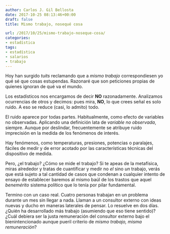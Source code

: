 ```yaml
---
author: Carlos J. Gil Bellosta
date: 2017-10-25 08:13:46+00:00
draft: false
title: Mismo trabajo, nosequé cosa

url: /2017/10/25/mismo-trabajo-noseque-cosa/
categories:
- estadística
tags:
- estadística
- salarios
- trabajo
---
```


Hoy han surgido _tuits_ reclamando que a _mismo trabajo_ correspondiesen yo qué sé que cosas estupendas. Razonaré que son peticiones propias de quienes ignoran de qué va el mundo.

Los estadísticos nos encargamos de decir **NO** razonadamente. Analizamos ocurrencias de otros y decimos: pues mira, **NO**, lo que crees señal es solo ruido. A eso se reduce (casi, lo admito) todo.

El ruido aparece por todas partes. Habitualmente, como efecto de variables no observadas. Aplicando una definición lata de _variable no observada_, siempre. Aunque por deslindar, frecuentemente se atribuye ruido imprecisión en la medida de los fenómenos de interés.

Hay fenómenos, como temperaturas, presiones, potencias o paralajes, fáciles de medir y de error acotado por las características técnicas del dispositivo de medida.

Pero, ¿el trabajo? ¿Cómo se mide el trabajo? Si te apeas de la metafísica, miras alrededor y tratas de cuantificar y medir no _el_ sino _un_ trabajo, verás que está sujeto a tal cantidad de casos que condenan a cualquier intento de ensayo de establecer baremos al mismo baúl de los trastos que aquel _benemérito_ sistema político que lo tenía por pilar fundamental.

Termino con un caso real. Cuatro personas trabajan en un problema durante un mes sin llegar a nada. Llaman a un consultor externo con ideas nuevas y ducho en maneras laterales de pensar. Lo resuelve en dos días. ¿Quién ha desarrollado más trabajo (asumiendo que eso tiene sentido)? ¿Cuál debiera ser la justa remuneración del consultor externo bajo el bienintencionado aunque pueril criterio de _mismo trabajo, misma remuneración_?


